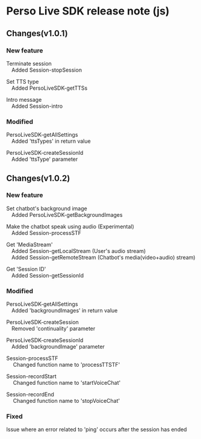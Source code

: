 # Perso Live SDK release note (js)

## Changes(v1.0.1)
### New feature
Terminate session  
&emsp;Added Session-stopSession  

Set TTS type  
&emsp;Added PersoLiveSDK-getTTSs  

Intro message  
&emsp;Added Session-intro  

### Modified
PersoLiveSDK-getAllSettings  
&emsp;Added 'ttsTypes' in return value  

PersoLiveSDK-createSessionId  
&emsp;Added 'ttsType' parameter  

## Changes(v1.0.2)
### New feature
Set chatbot's background image  
&emsp;Added PersoLiveSDK-getBackgroundImages

Make the chatbot speak using audio (Experimental)  
&emsp;Added Session-processSTF

Get 'MediaStream'  
&emsp;Added Session-getLocalStream (User's audio stream)  
&emsp;Added Session-getRemoteStream (Chatbot's media(video+audio) stream)

Get 'Session ID'  
&emsp;Added Session-getSessionId

### Modified
PersoLiveSDK-getAllSettings  
&emsp;Added 'backgroundImages' in return value  

PersoLiveSDK-createSession  
&emsp;Removed 'continuality' parameter  

PersoLiveSDK-createSessionId  
&emsp;Added 'backgroundImage' parameter  

Session-processSTF  
&emsp; Changed function name to 'processTTSTF'  

Session-recordStart  
&emsp; Changed function name to 'startVoiceChat'  

Session-recordEnd  
&emsp; Changed function name to 'stopVoiceChat'  

### Fixed
Issue where an error related to 'ping' occurs after the session has ended
